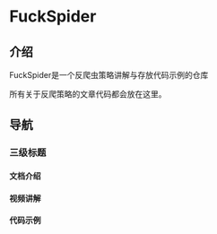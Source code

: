# FuckSpider





## 介绍

FuckSpider是一个反爬虫策略讲解与存放代码示例的仓库

所有关于反爬策略的文章代码都会放在这里。

## 导航

### 三级标题

#### 文档介绍

#### 视频讲解

#### 代码示例










